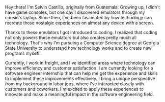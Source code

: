 Hey there! I'm Selvin Castillo, originally from Guatemala. Growing up, I didn't have game consoles, but one day I discovered emulators through my cousin's laptop. Since then, I've been fascinated by how technology can recreate those nostalgic experiences on almost any device with a screen.

Thanks to these emulators I got introduced to coding. I realized that coding not only powers these emulators but also creates pretty much all technology. That's why I'm pursuing a Computer Science degree at Georgia State University to understand how technology works and to create new programs mysefl.

Currently, I work in freight, and I've identified areas where technology can improve efficiency and customer satisfaction. I am currently looking for a software engineer internship that can help me get the experience and skills to implement these improvements effectively.
I bring a unique perspective from my background in labor jobs, where I've interacted closely with customers and coworkers. I'm excited to apply these experiences to innovate and make a meaningful impact in the software engineering field.
